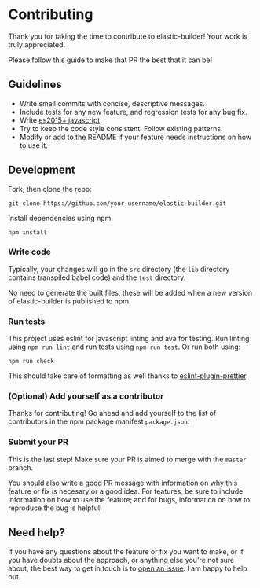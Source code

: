 # Contributing

Thank you for taking the time to contribute to elastic-builder! Your work is truly
appreciated.

Please follow this guide to make that PR the best that it can be!

## Guidelines

* Write small commits with concise, descriptive messages.
* Include tests for any new feature, and regression tests for any bug fix.
* Write [es2015+ javascript][1].
* Try to keep the code style consistent. Follow existing patterns.
* Modify or add to the README if your feature needs instructions on how to use it.

## Development

Fork, then clone the repo:
```
git clone https://github.com/your-username/elastic-builder.git
```

Install dependencies using npm.
```
npm install
```

### Write code

Typically, your changes will go in the `src` directory (the `lib` directory
contains transpiled babel code) and the `test` directory.

No need to generate the built files, these will be added when a new version of
elastic-builder is published to npm.

### Run tests

This project uses eslint for javascript linting and ava for testing. Run
linting using `npm run lint` and run tests using `npm run test`. Or run both using:
```
npm run check
```
This should take care of formatting as well thanks to [eslint-plugin-prettier][3].

### (Optional) Add yourself as a contributor

Thanks for contributing! Go ahead and add yourself to the list of contributors
in the npm package manifest `package.json`.

### Submit your PR

This is the last step! Make sure your PR is aimed to merge with the `master`
branch.

You should also write a good PR message with information on why this feature or
fix is necesary or a good idea. For features, be sure to include information on
how to use the feature; and for bugs, information on how to reproduce the bug is
helpful!

## Need help?

If you have any questions about the feature or fix you want to make, or if you
have doubts about the approach, or anything else you're not sure about, the best
way to get in touch is to [open an issue][4]. I am happy to help out.

[1]: https://babeljs.io/docs/learn-es2015/
[2]: https://nodejs.org/
[3]: https://github.com/not-an-aardvark/eslint-plugin-prettier
[4]: https://github.com/sudo-suhas/elastic-builder/issues/new
